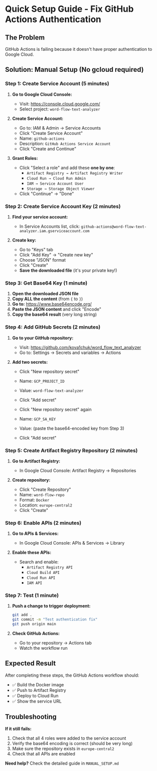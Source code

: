 # Quick Setup Guide - Fix GitHub Actions Authentication

## The Problem

GitHub Actions is failing because it doesn't have proper authentication to Google Cloud.

## Solution: Manual Setup (No gcloud required)

### Step 1: Create Service Account (5 minutes)

1. **Go to Google Cloud Console:**
   - Visit: <https://console.cloud.google.com/>
   - Select project: `word-flow-text-analyzer`

2. **Create Service Account:**
   - Go to: IAM & Admin → Service Accounts
   - Click "Create Service Account"
   - Name: `github-actions`
   - Description: `GitHub Actions Service Account`
   - Click "Create and Continue"

3. **Grant Roles:**
   - Click "Select a role" and add these **one by one**:
     - `Artifact Registry → Artifact Registry Writer`
     - `Cloud Run → Cloud Run Admin`
     - `IAM → Service Account User`
     - `Storage → Storage Object Viewer`
   - Click "Continue" → "Done"

### Step 2: Create Service Account Key (2 minutes)

1. **Find your service account:**
   - In Service Accounts list, click: `github-actions@word-flow-text-analyzer.iam.gserviceaccount.com`

2. **Create key:**
   - Go to "Keys" tab
   - Click "Add Key" → "Create new key"
   - Choose "JSON" format
   - Click "Create"
   - **Save the downloaded file** (it's your private key!)

### Step 3: Get Base64 Key (1 minute)

1. **Open the downloaded JSON file**
2. **Copy ALL the content** (from `{` to `}`)
3. **Go to:** <https://www.base64encode.org/>
4. **Paste the JSON content** and click "Encode"
5. **Copy the base64 result** (very long string)

### Step 4: Add GitHub Secrets (2 minutes)

1. **Go to your GitHub repository:**
   - Visit: <https://github.com/kova1chuk/word_flow_text_analyzer>
   - Go to: Settings → Secrets and variables → Actions

2. **Add two secrets:**
   - Click "New repository secret"
   - Name: `GCP_PROJECT_ID`
   - Value: `word-flow-text-analyzer`
   - Click "Add secret"

   - Click "New repository secret" again
   - Name: `GCP_SA_KEY`
   - Value: (paste the base64-encoded key from Step 3)
   - Click "Add secret"

### Step 5: Create Artifact Registry Repository (2 minutes)

1. **Go to Artifact Registry:**
   - In Google Cloud Console: Artifact Registry → Repositories

2. **Create repository:**
   - Click "Create Repository"
   - Name: `word-flow-repo`
   - Format: `Docker`
   - Location: `europe-central2`
   - Click "Create"

### Step 6: Enable APIs (2 minutes)

1. **Go to APIs & Services:**
   - In Google Cloud Console: APIs & Services → Library

2. **Enable these APIs:**
   - Search and enable:
     - `Artifact Registry API`
     - `Cloud Build API`
     - `Cloud Run API`
     - `IAM API`

### Step 7: Test (1 minute)

1. **Push a change to trigger deployment:**

   ```bash
   git add .
   git commit -m "Test authentication fix"
   git push origin main
   ```

2. **Check GitHub Actions:**
   - Go to your repository → Actions tab
   - Watch the workflow run

## Expected Result

After completing these steps, the GitHub Actions workflow should:

- ✅ Build the Docker image
- ✅ Push to Artifact Registry
- ✅ Deploy to Cloud Run
- ✅ Show the service URL

## Troubleshooting

**If it still fails:**

1. Check that all 4 roles were added to the service account
2. Verify the base64 encoding is correct (should be very long)
3. Make sure the repository exists in `europe-central2`
4. Check that all APIs are enabled

**Need help?** Check the detailed guide in `MANUAL_SETUP.md`
